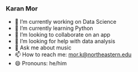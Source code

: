### Karan Mor

<!--
**Karan-Mor/karan-mor** is a ✨ _special_ ✨ repository because its `README.md` (this file) appears on your GitHub profile.
Here are some ideas to get you started:
-->
- 🔭 I’m currently working on Data Science
- 🌱 I’m currently learning Python
- 👯 I’m looking to collaborate on an app
- 🤔 I’m looking for help with data analysis
- 💬 Ask me about music
- 📫 How to reach me: mor.k@northeastern.edu
- 😄 Pronouns: he/him
